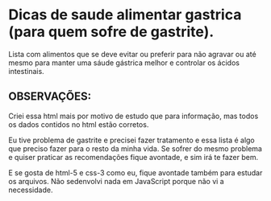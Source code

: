 # Dicas de saude alimentar gastrica (para quem sofre de gastrite).
Lista com alimentos que se deve evitar ou preferir para não agravar ou até mesmo para manter uma sáude gástrica melhor e controlar os ácidos intestinais.
<a href="https://jonasjf360.github.io/saudegastrica/"></a>
## OBSERVAÇÕES:
Criei essa html mais por motivo de estudo que para informação, mas todos os dados contidos no html estão corretos.

Eu tive problema de gastrite e precisei fazer tratamento e essa lista é algo que preciso fazer para o resto da minha vida.
Se sofrer do mesmo problema e quiser praticar as recomendações fique avontade, e sim irá te fazer bem.

E se gosta de html-5 e css-3 como eu, fique avontade também para estudar os arquivos.
Não sedenvolvi nada em JavaScript porque não vi a necessidade.
